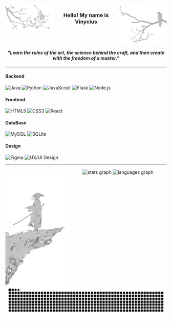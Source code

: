 <br clear="both">

<img src="images/crow.png" alt="crow" width="150" align="right" />

<img src="images/flowers.png" alt="tree" width="150" align="left" />

<h3 align="center">Hello! My name is Vinycius</h3>

<br clear="both">

<h4 align="center"><em>"Learn the rules of the art, the science behind the craft, and then create with the freedom of a master."</em></h4>

---
#### **Backend**
<div align="left">

![Java](https://img.shields.io/badge/Java-EDEFEF?style=for-the-badge&logo=java&logoColor=000000)
![Python](https://img.shields.io/badge/Python-EDEFEF?style=for-the-badge&logo=python&logoColor=000000)
![JavaScript](https://img.shields.io/badge/JavaScript-EDEFEF?style=for-the-badge&logo=javascript&logoColor=000000)
![Flask](https://img.shields.io/badge/Flask-EDEFEF?style=for-the-badge&logo=flask&logoColor=000000)
![Node.js](https://img.shields.io/badge/Node.js-EDEFEF?style=for-the-badge&logo=nodedotjs&logoColor=000000)

</div>

#### **Frontend**
<div align="left">
  
![HTML5](https://img.shields.io/badge/HTML5-EDEFEF?style=for-the-badge&logo=html5&logoColor=000000)
![CSS3](https://img.shields.io/badge/CSS3-EDEFEF?style=for-the-badge&logo=css3&logoColor=000000)
![React](https://img.shields.io/badge/React-EDEFEF?style=for-the-badge&logo=React&logoColor=000000)
</div>

#### **DataBase**
<div align="left">
  
![MySQL](https://img.shields.io/badge/MySQL-EDEFEF?style=for-the-badge&logo=mysql&logoColor=000000)
![SQLite](https://img.shields.io/badge/SQLite-EDEFEF?style=for-the-badge&logo=sqlite&logoColor=000000)
</div>

#### **Design**
<div align="left">
  
![Figma](https://img.shields.io/badge/Figma-EDEFEF?style=for-the-badge&logo=figma&logoColor=000000)
![UX/UI Design](https://img.shields.io/badge/UX/UI%20Design-EDEFEF?style=for-the-badge&logo=adobexd&logoColor=000000)

</div>

---

<img src="images/samurai.png" alt="samurai" width="200" align="left" />

<div align="center">
  <img src="https://github-readme-stats.vercel.app/api?username=VINYCIU51&hide_title=false&hide_rank=false&show_icons=true&include_all_commits=true&count_private=true&disable_animations=false&locale=en&hide_border=true&order=1&custom_title=GitHub%20Stats&bg_color=EDEFEF&title_color=000000&text_color=000000&icon_color=000000&border_color=black" height="180" alt="stats graph"  />
  <img src="https://github-readme-stats.vercel.app/api/top-langs?username=VINYCIU51&locale=en&hide_title=false&layout=compact&card_width=320&langs_count=6&hide_border=true&order=2&bg_color=EDEFEF&title_color=000000&text_color=000000&border_color=000000" height="180" alt="languages graph"  />
</div>

<picture align="right">
  <source media="(prefers-color-scheme: dark)" srcset="https://raw.githubusercontent.com/VINYCIU51/VINYCIU51/output/github-contribution-grid-snake-dark.svg">
  <source media="(prefers-color-scheme: light)" srcset="https://raw.githubusercontent.com/VINYCIU51/VINYCIU51/output/github-contribution-grid-snake.svg">
  <img align="center" alt="github contribution grid snake animation" src="https://raw.githubusercontent.com/VINYCIU51/VINYCIU51/output/github-contribution-grid-snake-dark.svg">
</picture>
